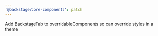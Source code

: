 ```yaml
---
'@backstage/core-components': patch
---
```


Add BackstageTab to overridableComponents so can override styles in a theme

